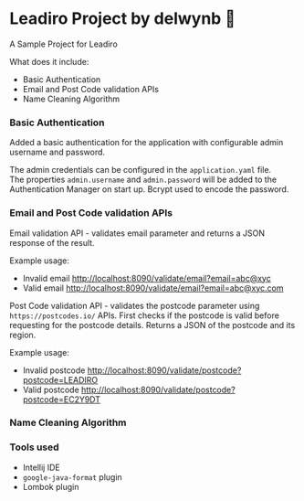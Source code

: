 # Leadiro Project by delwynb 🚀

A Sample Project for Leadiro 

What does it include:

- Basic Authentication
- Email and Post Code validation APIs
- Name Cleaning Algorithm

### Basic Authentication

Added a basic authentication for the application with configurable admin username and password.

The admin credentials can be configured in the `application.yaml` file.  
The properties `admin.username` and `admin.password` will be added to the Authentication Manager on start up.
Bcrypt used to encode the password.
 
### Email and Post Code validation APIs

Email validation API - validates email parameter and returns a JSON response of the result. 

Example usage: 
- Invalid email [http://localhost:8090/validate/email?email=abc@xyc](http://localhost:8090/validate/email?email=abc@xyc)  
- Valid email [http://localhost:8090/validate/email?email=abc@xyc.com](http://localhost:8090/validate/email?email=abc@xyc.com)  

Post Code validation API - validates the postcode parameter using `https://postcodes.io/` APIs.
First checks if the postcode is valid before requesting for the postcode details.
Returns a JSON of the postcode and its region.

Example usage:
- Invalid postcode [http://localhost:8090/validate/postcode?postcode=LEADIRO](http://localhost:8090/validate/postcode?postcode=LEADIRO)
- Valid postcode [http://localhost:8090/validate/postcode?postcode=EC2Y9DT](http://localhost:8090/validate/postcode?postcode=EC2Y9DT)

### Name Cleaning Algorithm

### Tools used

- Intellij IDE
- `google-java-format` plugin 
- Lombok plugin
